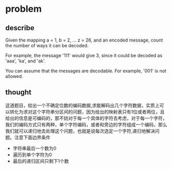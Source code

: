 # problem

## describe

Given the mapping a = 1, b = 2, ... z = 26, and an encoded message, count the number of ways it can be decoded.

For example, the message '111' would give 3, since it could be decoded as 'aaa', 'ka', and 'ak'.

You can assume that the messages are decodable. For example, '001' is not allowed.

## thought

这道题目，给出一个不确定位数的编码数据,求能解码出几个字符数据，实质上可以转化为求对这个字符串分区间的问题，因为给出的映射表只有1位或者两位，且给出的信息是可编码的，那不妨对于每一个具体的字符去考虑，对于每一个字符，我们的编码方式只有两种，单个字符编码，或者和旁边的字符组成一个编码，那么我们就可以递归地去处理这个问题，也就是说每次选定一个字符,递归地解决问题。注意下面边界条件

- 字符串最后一个数为0
- 遍历到单个字符为0
- 最后的递归区间只剩下1个数